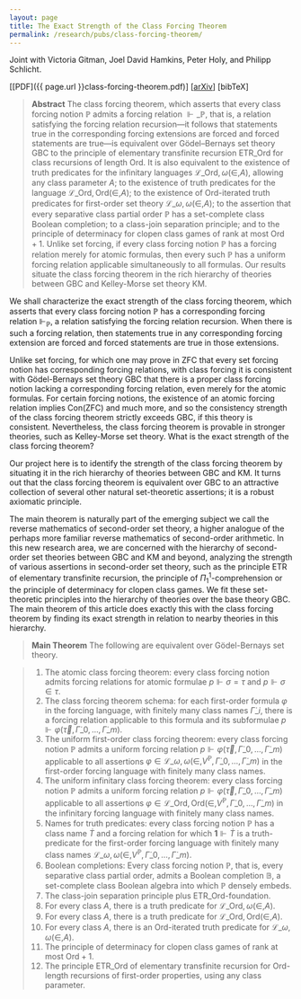```yaml
---
layout: page
title: The Exact Strength of the Class Forcing Theorem
permalink: /research/pubs/class-forcing-theorem/	
---
```


Joint with Victoria Gitman, Joel David Hamkins, Peter Holy, and Philipp Schlicht.

[[PDF]({{ page.url }}class-forcing-theorem.pdf)] [[arXiv](https://arxiv.org/abs/1707.03700)] [bibTeX]

> **Abstract** The class forcing theorem, which asserts that every class forcing notion $\mathbb P$ admits a forcing relation $\Vdash\_{\mathbb P}$, that is, a relation satisfying the forcing relation recursion—it follows that statements true in the corresponding forcing extensions are forced and forced statements are true—is equivalent over Gödel–Bernays set theory $\mathsf{GBC}$ to the principle of elementary transfinite recursion $\mathsf{ETR}\_{\mathrm{Ord}}$ for class recursions of length $\mathrm{Ord}$. It is also equivalent to the existence of truth predicates for the infinitary languages $\mathcal{L}\_{\mathrm{Ord},\omega}(\in,A)$, allowing any class parameter $A$; to the existence of truth predicates for the language $\mathcal{L}\_{\mathrm{Ord},\mathrm{Ord}}(\in,A)$; to the existence of $\mathrm{Ord}$-iterated truth predicates for first-order set theory $\mathcal{L}\_{\omega,\omega}(\in,A)$; to the assertion that every separative class partial order $\mathbb P$ has a set-complete class Boolean completion; to a class-join separation principle; and to the principle of determinacy for clopen class games of rank at most $\mathrm{Ord}+1$. Unlike set forcing, if every class forcing notion $\mathbb P$ has a forcing relation merely for atomic formulas, then every such $\mathbb P$ has a uniform forcing relation applicable simultaneously to all formulas. Our results situate the class forcing theorem in the rich hierarchy of theories between $\mathsf{GBC}$ and Kelley-Morse set theory $\mathsf{KM}$.

We shall characterize the exact strength of the class forcing theorem, which asserts that every class forcing notion $\mathbb{P}$ has a corresponding forcing relation $\Vdash_\mathbb{P}$, a relation satisfying the forcing relation recursion. When there is such a forcing relation, then statements true in any corresponding forcing extension are forced and forced statements are true in those extensions.

Unlike set forcing, for which one may prove in $\mathsf{ZFC}$ that every set forcing notion has corresponding forcing relations, with class forcing it is consistent with Gödel-Bernays set theory $\mathsf{GBC}$ that there is a proper class forcing notion lacking a corresponding forcing relation, even merely for the atomic formulas. For certain forcing notions, the existence of an atomic forcing relation implies $\mathrm{Con}(\mathsf{ZFC})$ and much more, and so the consistency strength of the class forcing theorem strictly exceeds $\mathsf{GBC}$, if this theory is consistent. Nevertheless, the class forcing theorem is provable in stronger theories, such as Kelley-Morse set theory. What is the exact strength of the class forcing theorem?

Our project here is to identify the strength of the class forcing theorem by situating it in the rich hierarchy of theories between $\mathsf{GBC}$ and $\mathsf{KM}$. It turns out that the class forcing theorem is equivalent over $\mathsf{GBC}$ to an attractive collection of several other natural set-theoretic assertions; it is a robust axiomatic principle.

The main theorem is naturally part of the emerging subject we call the reverse mathematics of second-order set theory, a higher analogue of the perhaps more familiar reverse mathematics of second-order arithmetic. In this new research area, we are concerned with the hierarchy of second-order set theories between $\mathsf{GBC}$ and $\mathsf{KM}$ and beyond, analyzing the strength of various assertions in second-order set theory, such as the principle $\mathsf{ETR}$ of elementary transfinite recursion, the principle of $\Pi^1_1$-comprehension or the principle of determinacy for clopen class games. We fit these set-theoretic principles into the hierarchy of theories over the base theory $\mathsf{GBC}$. The main theorem of this article does exactly this with the class forcing theorem by finding its exact strength in relation to nearby theories in this hierarchy.

> **Main Theorem** The following are equivalent over Gödel-Bernays set theory.

> 1. The atomic class forcing theorem: every class forcing notion admits forcing relations for atomic formulae $p\Vdash\sigma=\tau$ and $p\Vdash\sigma\in\tau.$
> 2. The class forcing theorem schema: for each first-order formula $\varphi$ in the forcing language, with finitely many class names $\dot \Gamma\_i$, there is a forcing relation applicable to this formula and its subformulae $p\Vdash\varphi(\vec \tau,\dot\Gamma\_0,\ldots,\dot\Gamma\_m).$
> 3. The uniform first-order class forcing theorem: every class forcing notion $\mathbb{P}$ admits a uniform forcing relation $p\Vdash\varphi(\vec \tau,\dot\Gamma\_0,\ldots,\dot\Gamma\_m)$ applicable to all assertions $\varphi\in\mathcal{L}\_{\omega,\omega}(\in,V^\mathbb{P},\dot\Gamma\_0,\ldots,\dot\Gamma\_m)$ in the first-order forcing language with finitely many class names.
> 4. The uniform infinitary class forcing theorem: every class forcing notion $\mathbb{P}$ admits a uniform forcing relation $p\Vdash\varphi(\vec \tau,\dot\Gamma\_0,\ldots,\dot\Gamma\_m)$ applicable to all assertions $\varphi\in\mathcal{L}\_{\mathrm{Ord},\mathrm{Ord}}(\in,V^\mathbb{P},\dot\Gamma\_0,\ldots,\dot\Gamma\_m)$ in the infinitary forcing language with finitely many class names.
> 5. Names for truth predicates: every class forcing notion $\mathbb{P}$ has a class name $\dot T$ and a forcing relation for which $\mathbf{1}\Vdash\dot T$ is a truth-predicate for the first-order forcing language with finitely many class names $\mathcal{L}\_{\omega,\omega}(\in,V^\mathbb{P},\dot\Gamma\_0,\ldots,\dot\Gamma\_m)$.
> 6. Boolean completions: Every class forcing notion $\mathbb{P}$, that is, every separative class partial order, admits a Boolean completion $\mathbb B$, a set-complete class Boolean algebra into which $\mathbb{P}$ densely embeds.
> 7. The class-join separation principle plus $\mathsf{ETR}\_{\mathrm{Ord}}$-foundation.
> 8. For every class $A$, there is a truth predicate for $\mathcal{L}\_{\mathrm{Ord},\omega}(\in,A)$.
> 9. For every class $A$, there is a truth predicate for $\mathcal{L}\_{\mathrm{Ord},\mathrm{Ord}}(\in,A)$.
> 10. For every class $A$, there is an $\mathrm{Ord}$-iterated truth predicate for $\mathcal{L}\_{\omega,\omega}(\in,A)$.
> 11. The principle of determinacy for clopen class games of rank at most $\mathrm{Ord}+1$.
> 12. The principle $\mathsf{ETR}\_{\mathrm{Ord}}$ of elementary transfinite recursion for $\mathrm{Ord}$-length recursions of first-order properties, using any class parameter.
